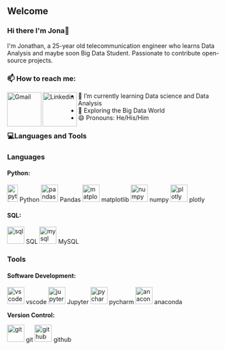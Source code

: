 ## Welcome

### Hi there I'm Jona👋
I'm Jonathan, a 25-year old telecommunication engineer who learns Data Analysis and maybe soon Big Data Student. Passionate to contribute open-source projects.<br>
### 📫 How to reach me: 
<p> 
  <a href="davidpalan621@g.gamil.com">
 <img align="left" alt="Gmail" width="80" hight="100" src="https://img.icons8.com/?size=100&id=Uj9DyJeLazL6&format=png&color=000000" />
</a>
<a href="https://www.linkedin.com/in/ashutosh-saxena-7b326817b/">
  <img align="left" alt="Linkedin" width="80" hight="100" src="https://img.icons8.com/?size=100&id=P7UIlhbpWzZm&format=png&color=000000" />
</a> 
</p>

- 🌱 I’m currently learning Data science and Data Analysis
- :high_brightness: Exploring the Big Data World
- 😄 Pronouns: He/His/Him

### 💻Languages and Tools 
### **Languages**<sup></sup>

#### **Python**:
  
<p align="left">
<img src="https://cdn.jsdelivr.net/gh/devicons/devicon@latest/icons/python/python-original.svg" alt="python" width="25" height="40"/> Python
<img src="https://cdn.jsdelivr.net/gh/devicons/devicon@latest/icons/pandas/pandas-original.svg" alt="pandas" width="40" height="40"/> Pandas
<img src="https://cdn.jsdelivr.net/gh/devicons/devicon@latest/icons/matplotlib/matplotlib-original.svg" alt="matplotlib" width="40" height="40"/> matplotlib
<img src="https://cdn.jsdelivr.net/gh/devicons/devicon@latest/icons/numpy/numpy-original.svg" alt="numpy" width="40" height="40"/> numpy
<img src="https://cdn.jsdelivr.net/gh/devicons/devicon@latest/icons/plotly/plotly-original.svg" alt="plotly" width="40" height="40"/> plotly
  
#### **SQL:**
<p align="left">
<img src="https://cdn.jsdelivr.net/gh/devicons/devicon@latest/icons/azuresqldatabase/azuresqldatabase-original.svg" alt="sql" width="40" height="40"/> SQL
<img src="https://cdn.jsdelivr.net/gh/devicons/devicon@latest/icons/mysql/mysql-original.svg" alt="mysql" width="40" height="40"/> MySQL
  

### Tools

#### **Software Development:**
<p align="left">
<img src="https://cdn.jsdelivr.net/gh/devicons/devicon@latest/icons/vscode/vscode-original.svg" alt="vscode" width="40" height="40"/> vscode
<img src="https://cdn.jsdelivr.net/gh/devicons/devicon@latest/icons/jupyter/jupyter-original-wordmark.svg" alt="jupyter" width="40" height="40"/> Jupyter
<img src="https://cdn.jsdelivr.net/gh/devicons/devicon@latest/icons/pycharm/pycharm-original.svg" alt="pycharm" width="40" height="40"/> pycharm
<img src="https://cdn.jsdelivr.net/gh/devicons/devicon@latest/icons/anaconda/anaconda-original.svg" alt="anaconda" width="40" height="40"/> anaconda


**Version Control:**
<p align="left">
<img src="https://cdn.jsdelivr.net/gh/devicons/devicon@latest/icons/git/git-original.svg" alt="git" width="40" height="40"/> git
<img src="https://cdn.jsdelivr.net/gh/devicons/devicon@latest/icons/github/github-original.svg" alt="github" width="40" height="40"/> github

